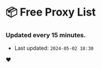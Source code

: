 # :package: Free Proxy List
### Updated every 15 minutes.

- Last updated: `2024-05-02 18:30`

:heart:
